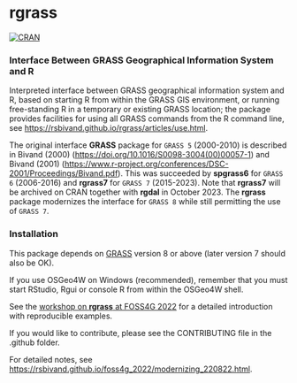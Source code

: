 # rgrass

[![CRAN](http://www.r-pkg.org/badges/version/rgrass)](https://cran.r-project.org/package=rgrass)

### Interface Between GRASS Geographical Information System and R

Interpreted interface between GRASS geographical information system and R, based on starting R from within the GRASS GIS environment, or running free-standing R in a temporary or existing GRASS location; the package provides facilities for using all GRASS commands from the R command line, see https://rsbivand.github.io/rgrass/articles/use.html.

The original interface **GRASS** package for `GRASS 5` (2000-2010) is described in Bivand (2000) (https://doi.org/10.1016/S0098-3004(00)00057-1) and Bivand (2001) (https://www.r-project.org/conferences/DSC-2001/Proceedings/Bivand.pdf). This was succeeded by **spgrass6** for `GRASS 6` (2006-2016) and **rgrass7** for `GRASS 7` (2015-2023). Note that **rgrass7** will be archived on CRAN together with **rgdal** in October 2023. The **rgrass** package modernizes the interface for `GRASS 8` while still permitting the use of `GRASS 7`.

### Installation

This package depends on [GRASS](https://grass.osgeo.org/) version 8 or above (later version 7 should also be OK).

If you use OSGeo4W on Windows (recommended), remember that you must start RStudio, Rgui or console R from within the OSGeo4W shell.

See the [workshop on **rgrass** at FOSS4G 2022](https://rsbivand.github.io/foss4g_2022/modernizing_220822.html) for a detailed introduction with reproducible examples.

If you would like to contribute, please see the CONTRIBUTING file in the .github folder.

For detailed notes, see https://rsbivand.github.io/foss4g_2022/modernizing_220822.html.




